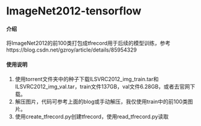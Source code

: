 # ImageNet2012-tensorflow

#### 介绍
将ImageNet2012的前100类打包成tfrecord用于后续的模型训练，参考https://blog.csdn.net/gzroy/article/details/85954329

#### 使用说明

1.  使用torrent文件夹中的种子下载ILSVRC2012_img_train.tar和ILSVRC2012_img_val.tar，train文件137GB，val文件6.28GB，或者去官网下载。
2.  解压图片，代码可参考上面的blog或手动解压，我仅使用train中的前100类图片。
3.  使用create_tfrecord.py创建tfrecord，使用read_tfrecord.py读取
